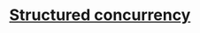 # [Structured concurrency](https://kotlinlang.org/docs/coroutines-basics.html#structured-concurrency)
